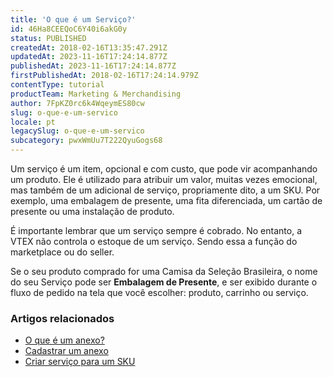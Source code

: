 ```yaml
---
title: 'O que é um Serviço?'
id: 46Ha8CEEQoC6Y40i6akG0y
status: PUBLISHED
createdAt: 2018-02-16T13:35:47.291Z
updatedAt: 2023-11-16T17:24:14.877Z
publishedAt: 2023-11-16T17:24:14.877Z
firstPublishedAt: 2018-02-16T17:24:14.979Z
contentType: tutorial
productTeam: Marketing & Merchandising
author: 7FpKZ0rc6k4WqeymES80cw
slug: o-que-e-um-servico
locale: pt
legacySlug: o-que-e-um-servico
subcategory: pwxWmUu7T222QyuGogs68
---
```


Um serviço é um item, opcional e com custo, que pode vir acompanhando um produto. Ele é utilizado para atribuir um valor, muitas vezes emocional, mas também de um adicional de serviço, propriamente dito, a um SKU. Por exemplo, uma embalagem de presente, uma fita diferenciada, um cartão de presente ou uma instalação de produto.

<div class="alert alert-warning">
É importante lembrar que um serviço sempre é cobrado. No entanto, a VTEX não controla o estoque de um serviço. Sendo essa a função do marketplace ou do seller.
</div>

Se o seu produto comprado for uma Camisa da Seleção Brasileira, o nome do seu Serviço pode ser __Embalagem de Presente__, e ser exibido durante o fluxo de pedido na tela que você escolher: produto, carrinho ou serviço.

### Artigos relacionados
- [O que é um anexo?](/pt/tutorial/o-que-e-um-anexo)
- [Cadastrar um anexo](/pt/tutorial/cadastrar-um-anexo--7zHMUpuoQE4cAskqEUWScU)
- [Criar serviço para um SKU](/pt/tutorial/criando-servico-para-um-sku)
